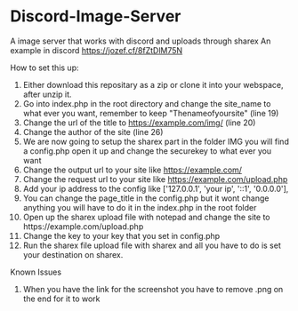 # Discord-Image-Server
A image server that works with discord and uploads through sharex
An example in discord https://jozef.cf/8fZtDlM75N

How to set this up:
1) Either download this repositary as a zip or clone it into your webspace, after unzip it.
2) Go into index.php in the root directory and change the site_name to what ever you want, remember to keep "Thenameofyoursite" (line 19)
3) Change the url of the title to https://example.com/img/ (line 20)
4) Change the author of the site (line 26)
5) We are now going to setup the sharex part in the folder IMG you will find a config.php open it up and change the securekey to what ever you want
6) Change the output url to your site like https://example.com/
7) Change the request url to your site like https://example.com/upload.php
8) Add your ip address to the config like ['127.0.0.1', 'your ip', '::1', '0.0.0.0'],
9) You can change the page_title in the config.php but it wont change anything you will have to do it in the index.php in the root folder
10) Open up the sharex upload file with notepad and change the site to https:\/\/example.com\/upload.php
11) Change the key to your key that you set in config.php
12) Run the sharex file upload file with sharex and all you have to do is set your destination on sharex.



Known Issues
1) When you have the link for the screenshot you have to remove .png on the end for it to work
